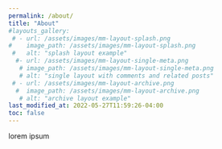 ```yaml
---
permalink: /about/
title: "About"
#layouts_gallery:
 # - url: /assets/images/mm-layout-splash.png
#    image_path: /assets/images/mm-layout-splash.png
 #   alt: "splash layout example"
  #- url: /assets/images/mm-layout-single-meta.png
   # image_path: /assets/images/mm-layout-single-meta.png
   # alt: "single layout with comments and related posts"
 # - url: /assets/images/mm-layout-archive.png
  #  image_path: /assets/images/mm-layout-archive.png
   # alt: "archive layout example"
last_modified_at: 2022-05-27T11:59:26-04:00
toc: false
---
```


lorem ipsum 
